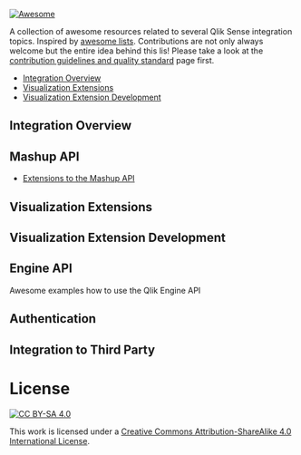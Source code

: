 [![Awesome](https://cdn.rawgit.com/sindresorhus/awesome/d7305f38d29fed78fa85652e3a63e154dd8e8829/media/badge.svg)](https://github.com/sindresorhus/awesome)

A collection of awesome resources related to several Qlik Sense integration topics. Inspired by [awesome lists](https://github.com/sindresorhus/awesome).
Contributions are not only always welcome but the entire idea behind this lis! 
Please take a look at the [contribution guidelines and quality standard](https://github.com/stefanwalther/awesome-qliksense-integration/blob/master/CONTRIBUTING.md) page first.

- [Integration Overview](#integration-overview)
- [Visualization Extensions](#visualization-extensions)
- [Visualization Extension Development](#visualization-extension-development)

## Integration Overview

## Mashup API

- [Extensions to the Mashup API](https://github.com/websy85/extended-mashup-api)

## Visualization Extensions

## Visualization Extension Development

## Engine API

Awesome examples how to use the Qlik Engine API

## Authentication

## Integration to Third Party


# License

[![CC BY-SA 4.0](https://i.creativecommons.org/l/by-sa/4.0/88x31.png)](http://creativecommons.org/licenses/by-sa/4.0/)

This work is licensed under a [Creative Commons Attribution-ShareAlike 4.0 International License](http://creativecommons.org/licenses/by-sa/4.0/).
